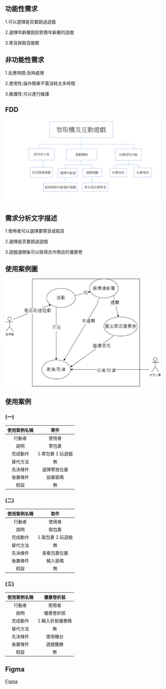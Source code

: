 
## 功能性需求

1.可以選擇是否要跳過遊戲

2.選擇年齡層跳到對應年齡層的遊戲

3.寄貨與取貨服務




## 非功能性需求
1.反應時間:及時處理

2.使用性:操作簡單不需消耗太多時間

3.維護性:可以進行維護


## FDD
![FDD]( FDD.png "FDD")

## 需求分析文字描述
1.使用者可以選擇要寄貨或取貨

2.選擇是否要跳過遊戲

3.遊戲通關後可以取得合作商店的優惠卷

## 使用案例圖

![usecase](Use_case.png "usecase")

## 使用案例
### (一)
| 使用案例名稱| 寄件 | 
| :-----: |:------: | 
| 行動者 |使用者 | 
| 說明 | 寄包裹 | 
| 完成動作 | 1.寄包裹  2.玩遊戲| 
| 替代方法 | 無 | 
| 先決條件 | 選擇寄放位置 | 
| 後置條件 | 設置密碼 | 
| 假設 | 無 | 
### (二)
| 使用案例名稱| 取件 | 
| :-----: |:------: | 
| 行動者 |使用者 | 
| 說明 | 取包裹 | 
| 完成動作 | 1.取包裹 2.玩遊戲 | 
| 替代方法 |無  | 
| 先決條件 | 查看包裹位置 | 
| 後置條件 | 輸入密碼 | 
| 假設 | 無 | 
### (三)
| 使用案例名稱| 優惠卷折抵 | 
| :-----: |:------: | 
| 行動者 |使用者 | 
| 說明 | 優惠卷折抵 | 
| 完成動作 | 1.輸入折抵優惠碼   | 
| 替代方法 | 無 | 
| 先決條件 | 使用機台 | 
| 後置條件 | 遊戲獲勝 | 
| 假設 | 無 | 
## Figma 

[Figma](https://www.figma.com/)

